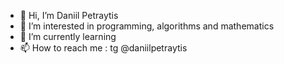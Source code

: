 - 👋 Hi, I’m Daniil Petraytis
- 👀 I’m interested in programming, algorithms and mathematics
- 🌱 I’m currently learning 
- 📫 How to reach me : tg @daniilpetraytis

